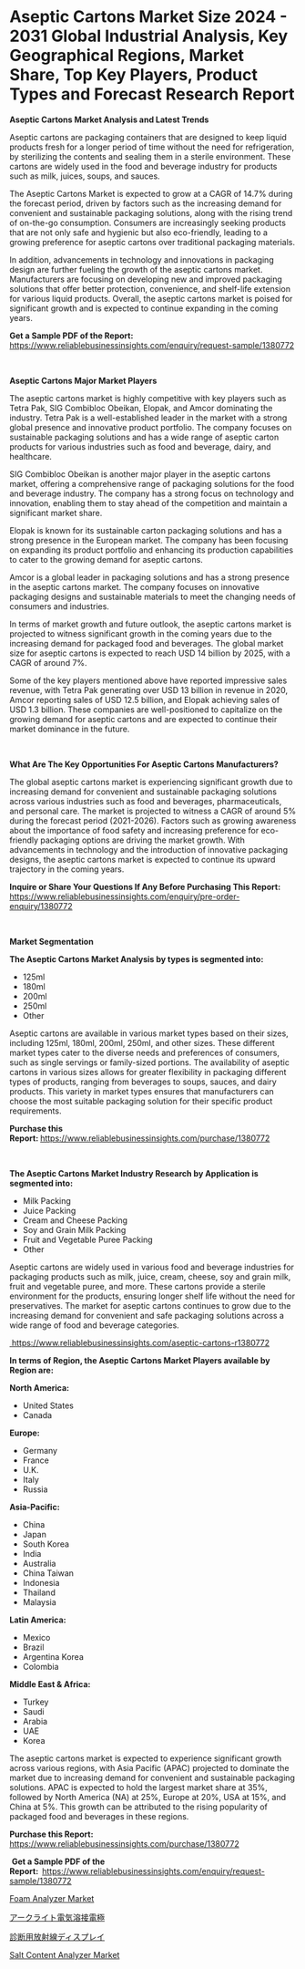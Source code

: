 <p><h1>Aseptic Cartons Market Size 2024 - 2031 Global Industrial Analysis, Key Geographical Regions, Market Share, Top Key Players, Product Types and Forecast Research Report</h1></p><p><strong>Aseptic Cartons Market Analysis and Latest Trends</strong></p>
<p><p>Aseptic cartons are packaging containers that are designed to keep liquid products fresh for a longer period of time without the need for refrigeration, by sterilizing the contents and sealing them in a sterile environment. These cartons are widely used in the food and beverage industry for products such as milk, juices, soups, and sauces.</p><p>The Aseptic Cartons Market is expected to grow at a CAGR of 14.7% during the forecast period, driven by factors such as the increasing demand for convenient and sustainable packaging solutions, along with the rising trend of on-the-go consumption. Consumers are increasingly seeking products that are not only safe and hygienic but also eco-friendly, leading to a growing preference for aseptic cartons over traditional packaging materials.</p><p>In addition, advancements in technology and innovations in packaging design are further fueling the growth of the aseptic cartons market. Manufacturers are focusing on developing new and improved packaging solutions that offer better protection, convenience, and shelf-life extension for various liquid products. Overall, the aseptic cartons market is poised for significant growth and is expected to continue expanding in the coming years.</p></p>
<p><strong>Get a Sample PDF of the Report:&nbsp;</strong> <a href="https://www.reliablebusinessinsights.com/enquiry/request-sample/1380772">https://www.reliablebusinessinsights.com/enquiry/request-sample/1380772</a></p>
<p>&nbsp;</p>
<p><strong>Aseptic Cartons Major Market Players</strong></p>
<p><p>The aseptic cartons market is highly competitive with key players such as Tetra Pak, SIG Combibloc Obeikan, Elopak, and Amcor dominating the industry. Tetra Pak is a well-established leader in the market with a strong global presence and innovative product portfolio. The company focuses on sustainable packaging solutions and has a wide range of aseptic carton products for various industries such as food and beverage, dairy, and healthcare.</p><p>SIG Combibloc Obeikan is another major player in the aseptic cartons market, offering a comprehensive range of packaging solutions for the food and beverage industry. The company has a strong focus on technology and innovation, enabling them to stay ahead of the competition and maintain a significant market share.</p><p>Elopak is known for its sustainable carton packaging solutions and has a strong presence in the European market. The company has been focusing on expanding its product portfolio and enhancing its production capabilities to cater to the growing demand for aseptic cartons.</p><p>Amcor is a global leader in packaging solutions and has a strong presence in the aseptic cartons market. The company focuses on innovative packaging designs and sustainable materials to meet the changing needs of consumers and industries.</p><p>In terms of market growth and future outlook, the aseptic cartons market is projected to witness significant growth in the coming years due to the increasing demand for packaged food and beverages. The global market size for aseptic cartons is expected to reach USD 14 billion by 2025, with a CAGR of around 7%.</p><p>Some of the key players mentioned above have reported impressive sales revenue, with Tetra Pak generating over USD 13 billion in revenue in 2020, Amcor reporting sales of USD 12.5 billion, and Elopak achieving sales of USD 1.3 billion. These companies are well-positioned to capitalize on the growing demand for aseptic cartons and are expected to continue their market dominance in the future.</p></p>
<p>&nbsp;</p>
<p><strong>What Are The Key Opportunities For Aseptic Cartons Manufacturers?</strong></p>
<p><p>The global aseptic cartons market is experiencing significant growth due to increasing demand for convenient and sustainable packaging solutions across various industries such as food and beverages, pharmaceuticals, and personal care. The market is projected to witness a CAGR of around 5% during the forecast period (2021-2026). Factors such as growing awareness about the importance of food safety and increasing preference for eco-friendly packaging options are driving the market growth. With advancements in technology and the introduction of innovative packaging designs, the aseptic cartons market is expected to continue its upward trajectory in the coming years.</p></p>
<p><strong>Inquire or Share Your Questions If Any Before Purchasing This Report:</strong> <a href="https://www.reliablebusinessinsights.com/enquiry/pre-order-enquiry/1380772">https://www.reliablebusinessinsights.com/enquiry/pre-order-enquiry/1380772</a></p>
<p>&nbsp;</p>
<p><strong>Market Segmentation</strong></p>
<p><strong>The Aseptic Cartons Market Analysis by types is segmented into:</strong></p>
<p><ul><li>125ml</li><li>180ml</li><li>200ml</li><li>250ml</li><li>Other</li></ul></p>
<p><p>Aseptic cartons are available in various market types based on their sizes, including 125ml, 180ml, 200ml, 250ml, and other sizes. These different market types cater to the diverse needs and preferences of consumers, such as single servings or family-sized portions. The availability of aseptic cartons in various sizes allows for greater flexibility in packaging different types of products, ranging from beverages to soups, sauces, and dairy products. This variety in market types ensures that manufacturers can choose the most suitable packaging solution for their specific product requirements.</p></p>
<p><strong>Purchase this Report:&nbsp;</strong><a href="https://www.reliablebusinessinsights.com/purchase/1380772">https://www.reliablebusinessinsights.com/purchase/1380772</a></p>
<p>&nbsp;</p>
<p><strong>The Aseptic Cartons Market Industry Research by Application is segmented into:</strong></p>
<p><ul><li>Milk Packing</li><li>Juice Packing</li><li>Cream and Cheese Packing</li><li>Soy and Grain Milk Packing</li><li>Fruit and Vegetable Puree Packing</li><li>Other</li></ul></p>
<p><p>Aseptic cartons are widely used in various food and beverage industries for packaging products such as milk, juice, cream, cheese, soy and grain milk, fruit and vegetable puree, and more. These cartons provide a sterile environment for the products, ensuring longer shelf life without the need for preservatives. The market for aseptic cartons continues to grow due to the increasing demand for convenient and safe packaging solutions across a wide range of food and beverage categories.</p></p>
<p><a href="https://www.reliablebusinessinsights.com/aseptic-cartons-r1380772">&nbsp;https://www.reliablebusinessinsights.com/aseptic-cartons-r1380772</a></p>
<p><strong>In terms of Region, the Aseptic Cartons Market Players available by Region are:</strong></p>
<p>
    <p> <strong> North America: </strong>
        <ul>
            <li>United States</li>
            <li>Canada</li>
        </ul>
        </p> 
    <p> <strong> Europe: </strong>
        <ul>
            <li>Germany</li>
            <li>France</li>
            <li>U.K.</li>
            <li>Italy</li>
            <li>Russia</li>
        </ul>
        </p> 
    <p> <strong> Asia-Pacific: </strong>
        <ul>
            <li>China</li>
            <li>Japan</li>
            <li>South Korea</li>
            <li>India</li>
            <li>Australia</li>
            <li>China Taiwan</li>
            <li>Indonesia</li>
            <li>Thailand</li>
            <li>Malaysia</li>
        </ul>
        </p> 
    <p> <strong> Latin America: </strong>
        <ul>
            <li>Mexico</li>
            <li>Brazil</li>
            <li>Argentina Korea</li>
            <li>Colombia</li>
        </ul>
        </p> 
    <p> <strong> Middle East & Africa: </strong>
        <ul>
            <li>Turkey</li>
            <li>Saudi</li>
            <li>Arabia</li>
            <li>UAE</li>
            <li>Korea</li>
        </ul>
    </p>
    </p>
<p><p>The aseptic cartons market is expected to experience significant growth across various regions, with Asia Pacific (APAC) projected to dominate the market due to increasing demand for convenient and sustainable packaging solutions. APAC is expected to hold the largest market share at 35%, followed by North America (NA) at 25%, Europe at 20%, USA at 15%, and China at 5%. This growth can be attributed to the rising popularity of packaged food and beverages in these regions.</p></p>
<p><strong>Purchase this Report: </strong><a href="https://www.reliablebusinessinsights.com/purchase/1380772">https://www.reliablebusinessinsights.com/purchase/1380772</a></p>
<p>&nbsp;<strong>Get a Sample PDF of the Report:&nbsp;&nbsp;</strong><a href="https://www.reliablebusinessinsights.com/enquiry/request-sample/1380772">https://www.reliablebusinessinsights.com/enquiry/request-sample/1380772</a></p>
<p><strong></strong></p>
<p><p><a href="https://github.com/biheemgalvinlouises6hokrh3h/Market-Research-Report-List-3/blob/main/foam-analyzer-market.md">Foam Analyzer Market</a></p><p><a href="https://github.com/AbigaleHuel/Market-Research-Report-List-1/blob/main/6172573176966.md">アークライト電気溶接電極</a></p><p><a href="https://github.com/AdellaPrice2023/Market-Research-Report-List-2/blob/main/9894852176965.md">診断用放射線ディスプレイ</a></p><p><a href="https://github.com/IzaiahBartell/Market-Research-Report-List-1/blob/main/salt-content-analyzer-market.md">Salt Content Analyzer Market</a></p></p>